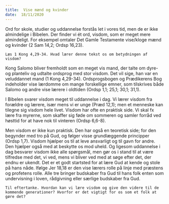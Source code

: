 ```yaml
---
title:  Vise mænd og kvinder
date:  18/11/2020
---
```


Ord for skole, studier og uddannelse forstås let i vores tid, men de er ikke almindelige i Bibelen. Der finder vi ét ord, visdom, som er meget mere almindeligt. For eksempel omtaler Det Gamle Testamente vise/kloge mænd og kvinder (2 Sam 14,2; Ordsp 16,23).

`Læs 1 Kong 4,29-34. Hvad lærer denne tekst os om betydningen af visdom?`

Kong Salomo bliver fremholdt som en meget vis mand, der talte om dyre- og planteliv og udtalte ordsprog med stor visdom. Det vil sige, han var en veluddannet mand (1 Kong 4,29-34). Ordsprogsbogen og Prædikerens Bog indeholder vise lærdomme om mange forskellige emner, som tilskrives både Salomo og andre vise lærere i oldtiden (Ordsp 1,1; 25,1; 30,1; 31,1).

I Bibelen svarer visdom meget til uddannelse i dag. Vi lærer visdom fra forældre og lærere, især mens vi er unge (Præd 12,1); men et menneske kan tilegne sig visdom hele livet. Visdom har ofte en praktisk side. Vi skal fx lære fra myrerne, som skaffer sig føde om sommeren og samler forråd ved høsttid for at have nok til vinteren (Ordsp 6,6-8).

Men visdom er ikke kun praktisk. Den har også en teoretisk side; for den begynder med tro på Gud, og følger visse grundlæggende principper (Ordsp 1,7). Visdom hjælper os til at leve ansvarligt og til gavn for andre. Den hjælper også med at beskytte os mod uheld. Og ligesom uddannelse i dag besvarer visdom ikke alle spørgsmål, men gør os i stand til at være tilfredse med det, vi ved, mens vi bliver ved med at søge efter det, der endnu er ukendt. Det er et godt startsted for at lære Gud at kende og stole på hans nåde. Ifølge Jer 18,18 er den vise lærers rolle på linje med præstens og profetens rolle. Alle tre bringer budskaber fra Gud til hans folk enten som undervisning i loven, rådgivning eller særlige budskaber fra Gud.

`Til eftertanke. Hvordan kan vi lære visdom og give den videre til de kommende generationer? Hvorfor er det vigtigt for os som et folk at gøre det?`